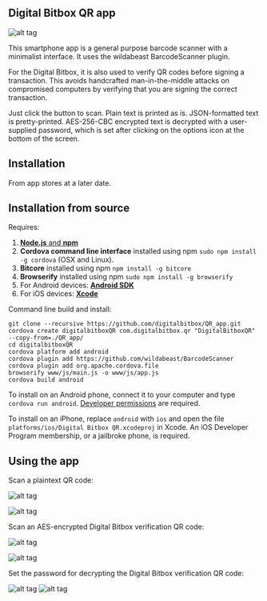 ## Digital Bitbox QR app

![alt tag](img/screen_start.png)

This smartphone app is a general purpose barcode scanner with a minimalist interface. It uses the wildabeast BarcodeScanner plugin. 

For the Digital Bitbox, it is also used to verify QR codes before signing a transaction. This avoids handcrafted man-in-the-middle attacks on compromised computers by verifying that you are signing the correct transaction. 

Just click the button to scan. Plain text is printed as is. JSON-formatted text is pretty-printed. AES-256-CBC encrypted text is decrypted with a user-supplied password, which is set after clicking on the options icon at the bottom of the screen.


## Installation

From app stores at a later date.


## Installation from source

Requires:
  1. [**Node.js** and **npm**](https://nodejs.org/)
  2. **Cordova command line interface** installed using npm `sudo npm install -g cordova` (OSX and Linux).
  4. **Bitcore** installed using npm `npm install -g bitcore`
  3. **Browserify** installed using npm `sudo npm install -g browserify`
  5. For Android devices: [**Android SDK**](https://developer.android.com/sdk/)
  6. For iOS devices: [**Xcode**](https://developer.apple.com/xcode/)

Command line build and install:

```
git clone --recursive https://github.com/digitalbitbox/QR_app.git
cordova create digitalbitboxQR com.digitalbitbox.qr "DigitalBitboxQR" --copy-from=./QR_app/
cd digitalbitboxQR
cordova platform add android 
cordova plugin add https://github.com/wildabeast/BarcodeScanner
cordova plugin add org.apache.cordova.file
browserify www/js/main.js -o www/js/app.js
cordova build android
```

To install on an Android phone, connect it to your computer and type  `cordova run android`. [Developer permissions](https://developer.android.com/tools/device.html) are required. 

To install on an iPhone, replace `android` with `ios` and open the file `platforms/ios/Digital Bitbox QR.xcodeproj` in Xcode. An iOS Developer Program membership, or a jailbroke phone, is required.

## Using the app

Scan a plaintext QR code:

![alt tag](img/website_logo_qrcode_small.png)

![alt tag](img/screen_scan_url.png)


Scan an AES-encrypted Digital Bitbox verification QR code:

![alt tag](img/echo_qrcode.png)

![alt tag](img/screen_scan_sign_lock.png)


Set the password for decrypting the Digital Bitbox verification QR code:

![alt tag](img/screen_options.png)
![alt tag](img/screen_pwdialog_keyboard.png)






